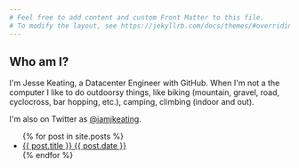 ```yaml
---
# Feel free to add content and custom Front Matter to this file.
# To modify the layout, see https://jekyllrb.com/docs/themes/#overriding-theme-defaults
---
```


## Who am I?
I'm Jesse Keating, a Datacenter Engineer with GitHub. When I'm not a the computer I like to do outdoorsy things, like biking (mountain, gravel, road, cyclocross, bar hopping, etc.), camping, climbing (indoor and out).

I'm also on Twitter as [@iamjkeating](https://twitter.com/iamjkeating).

<ul>
  {% for post in site.posts %}
    <li>
      <a href="{{ post.url }}">{{ post.title }} {{ post.date }}</a>
    </li>
  {% endfor %}
</ul>
